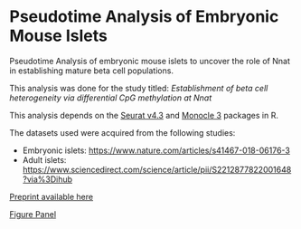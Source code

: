 # Pseudotime Analysis of Embryonic Mouse Islets
Pseudotime Analysis of embryonic mouse islets to uncover the role of Nnat in establishing mature beta cell populations.

This analysis was done for the study titled: *Establishment of beta cell heterogeneity via differential CpG methylation at Nnat*

This analysis depends on the [Seurat v4.3](https://satijalab.org/seurat/) and [Monocle 3](https://cole-trapnell-lab.github.io/monocle3/) packages in R.

The datasets used were acquired from the following studies:
- Embryonic islets: https://www.nature.com/articles/s41467-018-06176-3
- Adult islets: https://www.sciencedirect.com/science/article/pii/S2212877822001648?via%3Dihub

[Preprint available here](https://doi.org/10.1101/2023.02.04.527050)

[Figure Panel](https://github.com/aosakwe/Pseudotime_Analysis_MouseIslets/blob/main/Main_Figure_AdrienO.png)
